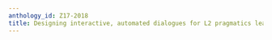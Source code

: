 ```yaml
---
anthology_id: Z17-2018
title: Designing interactive, automated dialogues for L2 pragmatics learning
---
```

